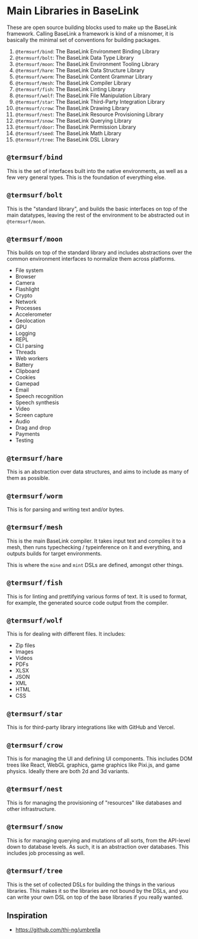 # Main Libraries in BaseLink

These are open source building blocks used to make up the BaseLink
framework. Calling BaseLink a framework is kind of a misnomer, it is
basically the minimal set of conventions for building packages.

1. `@termsurf/bind`: The BaseLink Environment Binding Library
1. `@termsurf/bolt`: The BaseLink Data Type Library
1. `@termsurf/moon`: The BaseLink Environment Tooling Library
1. `@termsurf/hare`: The BaseLink Data Structure Library
1. `@termsurf/worm`: The BaseLink Content Grammar Library
1. `@termsurf/mesh`: The BaseLink Compiler Library
1. `@termsurf/fish`: The BaseLink Linting Library
1. `@termsurf/wolf`: The BaseLink File Manipulation Library
1. `@termsurf/star`: The BaseLink Third-Party Integration Library
1. `@termsurf/crow`: The BaseLink Drawing Library
1. `@termsurf/nest`: The BaseLink Resource Provisioning Library
1. `@termsurf/snow`: The BaseLink Querying Library
1. `@termsurf/door`: The BaseLink Permission Library
1. `@termsurf/seed`: The BaseLink Math Library
1. `@termsurf/tree`: The BaseLink DSL Library

## `@termsurf/bind`

This is the set of interfaces built into the native environments, as
well as a few very general types. This is the foundation of everything
else.

## `@termsurf/bolt`

This is the "standard library", and builds the basic interfaces on top
of the main datatypes, leaving the rest of the environment to be
abstracted out in `@termsurf/moon`.

## `@termsurf/moon`

This builds on top of the standard library and includes abstractions
over the common environment interfaces to normalize them across
platforms.

- File system
- Browser
- Camera
- Flashlight
- Crypto
- Network
- Processes
- Accelerometer
- Geolocation
- GPU
- Logging
- REPL
- CLI parsing
- Threads
- Web workers
- Battery
- Clipboard
- Cookies
- Gamepad
- Email
- Speech recognition
- Speech synthesis
- Video
- Screen capture
- Audio
- Drag and drop
- Payments
- Testing

## `@termsurf/hare`

This is an abstraction over data structures, and aims to include as many
of them as possible.

## `@termsurf/worm`

This is for parsing and writing text and/or bytes.

## `@termsurf/mesh`

This is the main BaseLink compiler. It takes input text and compiles it
to a mesh, then runs typechecking / typeinference on it and everything,
and outputs builds for target environments.

This is where the `mine` and `mint` DSLs are defined, amongst other
things.

## `@termsurf/fish`

This is for linting and prettifying various forms of text. It is used to
format, for example, the generated source code output from the compiler.

## `@termsurf/wolf`

This is for dealing with different files. It includes:

- Zip files
- Images
- Videos
- PDFs
- XLSX
- JSON
- XML
- HTML
- CSS

## `@termsurf/star`

This is for third-party library integrations like with GitHub and
Vercel.

## `@termsurf/crow`

This is for managing the UI and defining UI components. This includes
DOM trees like React, WebGL graphics, game graphics like Pixi.js, and
game physics. Ideally there are both 2d and 3d variants.

## `@termsurf/nest`

This is for managing the provisioning of "resources" like databases and
other infrastructure.

## `@termsurf/snow`

This is for managing querying and mutations of all sorts, from the
API-level down to database levels. As such, it is an abstraction over
databases. This includes job processing as well.

## `@termsurf/tree`

This is the set of collected DSLs for building the things in the various
libraries. This makes it so the libraries are not bound by the DSLs, and
you can write your own DSL on top of the base libraries if you really
wanted.

## Inspiration

- https://github.com/thi-ng/umbrella
